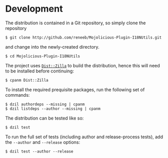 
# Development

The distribution is contained in a Git repository, so simply clone the
repository

```
$ git clone http://github.com/reneeb/Mojolicious-Plugin-I18NUtils.git
```

and change into the newly-created directory.

```
$ cd Mojolicious-Plugin-I18NUtils
```

The project uses [`Dist::Zilla`](https://metacpan.org/pod/Dist::Zilla) to
build the distribution, hence this will need to be installed before
continuing:

```
$ cpanm Dist::Zilla
```

To install the required prequisite packages, run the following set of
commands:

```
$ dzil authordeps --missing | cpanm
$ dzil listdeps --author --missing | cpanm
```

The distribution can be tested like so:

```
$ dzil test
```

To run the full set of tests (including author and release-process tests),
add the `--author` and `--release` options:

```
$ dzil test --author --release
```
